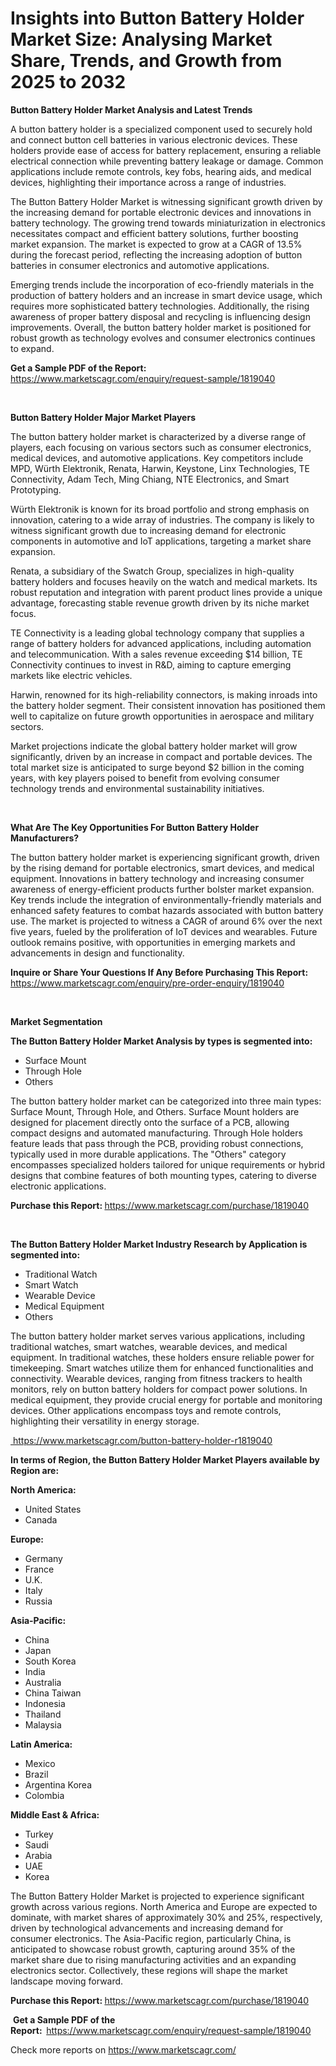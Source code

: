 <p><h1>Insights into Button Battery Holder Market Size: Analysing Market Share, Trends, and Growth from 2025 to 2032</h1></p><p><strong>Button Battery Holder Market Analysis and Latest Trends</strong></p>
<p><p>A button battery holder is a specialized component used to securely hold and connect button cell batteries in various electronic devices. These holders provide ease of access for battery replacement, ensuring a reliable electrical connection while preventing battery leakage or damage. Common applications include remote controls, key fobs, hearing aids, and medical devices, highlighting their importance across a range of industries.</p><p>The Button Battery Holder Market is witnessing significant growth driven by the increasing demand for portable electronic devices and innovations in battery technology. The growing trend towards miniaturization in electronics necessitates compact and efficient battery solutions, further boosting market expansion. The market is expected to grow at a CAGR of 13.5% during the forecast period, reflecting the increasing adoption of button batteries in consumer electronics and automotive applications.</p><p>Emerging trends include the incorporation of eco-friendly materials in the production of battery holders and an increase in smart device usage, which requires more sophisticated battery technologies. Additionally, the rising awareness of proper battery disposal and recycling is influencing design improvements. Overall, the button battery holder market is positioned for robust growth as technology evolves and consumer electronics continues to expand.</p></p>
<p><strong>Get a Sample PDF of the Report:&nbsp;</strong> <a href="https://www.marketscagr.com/enquiry/request-sample/1819040?utm_campaign=2465&utm_medium=2&utm_source=Github&utm_content=ia&utm_term=06042025&utm_id=button-battery-holder">https://www.marketscagr.com/enquiry/request-sample/1819040</a></p>
<p>&nbsp;</p>
<p><strong>Button Battery Holder Major Market Players</strong></p>
<p><p>The button battery holder market is characterized by a diverse range of players, each focusing on various sectors such as consumer electronics, medical devices, and automotive applications. Key competitors include MPD, Würth Elektronik, Renata, Harwin, Keystone, Linx Technologies, TE Connectivity, Adam Tech, Ming Chiang, NTE Electronics, and Smart Prototyping. </p><p>Würth Elektronik is known for its broad portfolio and strong emphasis on innovation, catering to a wide array of industries. The company is likely to witness significant growth due to increasing demand for electronic components in automotive and IoT applications, targeting a market share expansion.</p><p>Renata, a subsidiary of the Swatch Group, specializes in high-quality battery holders and focuses heavily on the watch and medical markets. Its robust reputation and integration with parent product lines provide a unique advantage, forecasting stable revenue growth driven by its niche market focus.</p><p>TE Connectivity is a leading global technology company that supplies a range of battery holders for advanced applications, including automation and telecommunication. With a sales revenue exceeding $14 billion, TE Connectivity continues to invest in R&D, aiming to capture emerging markets like electric vehicles.</p><p>Harwin, renowned for its high-reliability connectors, is making inroads into the battery holder segment. Their consistent innovation has positioned them well to capitalize on future growth opportunities in aerospace and military sectors.</p><p>Market projections indicate the global battery holder market will grow significantly, driven by an increase in compact and portable devices. The total market size is anticipated to surge beyond $2 billion in the coming years, with key players poised to benefit from evolving consumer technology trends and environmental sustainability initiatives.</p></p>
<p>&nbsp;</p>
<p><strong>What Are The Key Opportunities For Button Battery Holder Manufacturers?</strong></p>
<p><p>The button battery holder market is experiencing significant growth, driven by the rising demand for portable electronics, smart devices, and medical equipment. Innovations in battery technology and increasing consumer awareness of energy-efficient products further bolster market expansion. Key trends include the integration of environmentally-friendly materials and enhanced safety features to combat hazards associated with button battery use. The market is projected to witness a CAGR of around 6% over the next five years, fueled by the proliferation of IoT devices and wearables. Future outlook remains positive, with opportunities in emerging markets and advancements in design and functionality.</p></p>
<p><strong>Inquire or Share Your Questions If Any Before Purchasing This Report:</strong> <a href="https://www.marketscagr.com/enquiry/pre-order-enquiry/1819040?utm_campaign=2465&utm_medium=2&utm_source=Github&utm_content=ia&utm_term=06042025&utm_id=button-battery-holder">https://www.marketscagr.com/enquiry/pre-order-enquiry/1819040</a></p>
<p>&nbsp;</p>
<p><strong>Market Segmentation</strong></p>
<p><strong>The Button Battery Holder Market Analysis by types is segmented into:</strong></p>
<p><ul><li>Surface Mount</li><li>Through Hole</li><li>Others</li></ul></p>
<p><p>The button battery holder market can be categorized into three main types: Surface Mount, Through Hole, and Others. Surface Mount holders are designed for placement directly onto the surface of a PCB, allowing compact designs and automated manufacturing. Through Hole holders feature leads that pass through the PCB, providing robust connections, typically used in more durable applications. The "Others" category encompasses specialized holders tailored for unique requirements or hybrid designs that combine features of both mounting types, catering to diverse electronic applications.</p></p>
<p><strong>Purchase this Report:&nbsp;</strong><a href="https://www.marketscagr.com/purchase/1819040?utm_campaign=2465&utm_medium=2&utm_source=Github&utm_content=ia&utm_term=06042025&utm_id=button-battery-holder">https://www.marketscagr.com/purchase/1819040</a></p>
<p>&nbsp;</p>
<p><strong>The Button Battery Holder Market Industry Research by Application is segmented into:</strong></p>
<p><ul><li>Traditional Watch</li><li>Smart Watch</li><li>Wearable Device</li><li>Medical Equipment</li><li>Others</li></ul></p>
<p><p>The button battery holder market serves various applications, including traditional watches, smart watches, wearable devices, and medical equipment. In traditional watches, these holders ensure reliable power for timekeeping. Smart watches utilize them for enhanced functionalities and connectivity. Wearable devices, ranging from fitness trackers to health monitors, rely on button battery holders for compact power solutions. In medical equipment, they provide crucial energy for portable and monitoring devices. Other applications encompass toys and remote controls, highlighting their versatility in energy storage.</p></p>
<p><a href="https://www.marketscagr.com/button-battery-holder-r1819040?utm_campaign=2465&utm_medium=2&utm_source=Github&utm_content=ia&utm_term=06042025&utm_id=button-battery-holder">&nbsp;https://www.marketscagr.com/button-battery-holder-r1819040</a></p>
<p><strong>In terms of Region, the Button Battery Holder Market Players available by Region are:</strong></p>
<p>
    <p> <strong> North America: </strong>
        <ul>
            <li>United States</li>
            <li>Canada</li>
        </ul>
        </p> 
    <p> <strong> Europe: </strong>
        <ul>
            <li>Germany</li>
            <li>France</li>
            <li>U.K.</li>
            <li>Italy</li>
            <li>Russia</li>
        </ul>
        </p> 
    <p> <strong> Asia-Pacific: </strong>
        <ul>
            <li>China</li>
            <li>Japan</li>
            <li>South Korea</li>
            <li>India</li>
            <li>Australia</li>
            <li>China Taiwan</li>
            <li>Indonesia</li>
            <li>Thailand</li>
            <li>Malaysia</li>
        </ul>
        </p> 
    <p> <strong> Latin America: </strong>
        <ul>
            <li>Mexico</li>
            <li>Brazil</li>
            <li>Argentina Korea</li>
            <li>Colombia</li>
        </ul>
        </p> 
    <p> <strong> Middle East & Africa: </strong>
        <ul>
            <li>Turkey</li>
            <li>Saudi</li>
            <li>Arabia</li>
            <li>UAE</li>
            <li>Korea</li>
        </ul>
    </p>
    </p>
<p><p>The Button Battery Holder Market is projected to experience significant growth across various regions. North America and Europe are expected to dominate, with market shares of approximately 30% and 25%, respectively, driven by technological advancements and increasing demand for consumer electronics. The Asia-Pacific region, particularly China, is anticipated to showcase robust growth, capturing around 35% of the market share due to rising manufacturing activities and an expanding electronics sector. Collectively, these regions will shape the market landscape moving forward.</p></p>
<p><strong>Purchase this Report: </strong><a href="https://www.marketscagr.com/purchase/1819040?utm_campaign=2465&utm_medium=2&utm_source=Github&utm_content=ia&utm_term=06042025&utm_id=button-battery-holder">https://www.marketscagr.com/purchase/1819040</a></p>
<p>&nbsp;<strong>Get a Sample PDF of the Report:&nbsp;&nbsp;</strong><a href="https://www.marketscagr.com/enquiry/request-sample/1819040?utm_campaign=2465&utm_medium=2&utm_source=Github&utm_content=ia&utm_term=06042025&utm_id=button-battery-holder">https://www.marketscagr.com/enquiry/request-sample/1819040</a></p>
<p><strong></strong></p>
<p>Check more reports on <a href="https://www.marketscagr.com/?utm_campaign=2465&utm_medium=2&utm_source=Github&utm_content=ia&utm_term=06042025&utm_id=button-battery-holder">https://www.marketscagr.com/</a></p>